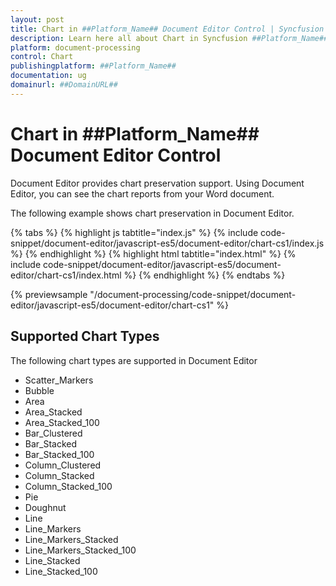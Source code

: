 ```yaml
---
layout: post
title: Chart in ##Platform_Name## Document Editor Control | Syncfusion
description: Learn here all about Chart in Syncfusion ##Platform_Name## Document editor control of Syncfusion Essential JS 2 and more.
platform: document-processing
control: Chart 
publishingplatform: ##Platform_Name##
documentation: ug
domainurl: ##DomainURL##
---
```


# Chart in ##Platform_Name## Document Editor Control

Document Editor provides chart preservation support. Using Document Editor, you can see the chart reports from your Word document.

The following example shows chart preservation in Document Editor.

{% tabs %}
{% highlight js tabtitle="index.js" %}
{% include code-snippet/document-editor/javascript-es5/document-editor/chart-cs1/index.js %}
{% endhighlight %}
{% highlight html tabtitle="index.html" %}
{% include code-snippet/document-editor/javascript-es5/document-editor/chart-cs1/index.html %}
{% endhighlight %}
{% endtabs %}

{% previewsample "/document-processing/code-snippet/document-editor/javascript-es5/document-editor/chart-cs1" %}

## Supported Chart Types

The following chart types are supported in Document Editor
* Scatter_Markers
* Bubble
* Area
* Area_Stacked
* Area_Stacked_100
* Bar_Clustered
* Bar_Stacked
* Bar_Stacked_100
* Column_Clustered
* Column_Stacked
* Column_Stacked_100
* Pie
* Doughnut
* Line
* Line_Markers
* Line_Markers_Stacked
* Line_Markers_Stacked_100
* Line_Stacked
* Line_Stacked_100
